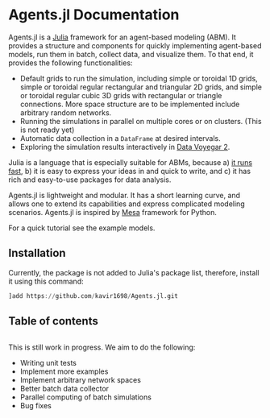 # Agents.jl Documentation

Agents.jl is a [Julia](https://julialang.org/) framework for an agent-based modeling (ABM). It provides a structure and components for quickly implementing agent-based models, run them in batch, collect data, and visualize them. To that end, it provides the following functionalities: 

* Default grids to run the simulation, including simple or toroidal 1D grids, simple or toroidal regular rectangular and triangular 2D grids, and simple or toroidal regular cubic 3D grids with rectangular or triangle connections. More space structure are to be implemented include arbitrary random networks.
* Running the simulations in parallel on multiple cores or on clusters. (This is not ready yet)
* Automatic data collection in a `DataFrame` at desired intervals.
* Exploring the simulation results interactively in [Data Voyegar 2](https://github.com/vega/voyager).

Julia is a language that is especially suitable for ABMs, because a) [it runs fast](https://julialang.org/benchmarks/), b) it is easy to express your ideas in and quick to write, and c) it has rich and easy-to-use packages for data analysis.

Agents.jl is lightweight and modular. It has a short learning curve, and allows one to extend its capabilities and express complicated modeling scenarios. Agents.jl is inspired by [Mesa](https://github.com/projectmesa/mesa) framework for Python.

For a quick tutorial see the example models.

## Installation

Currently, the package is not added to Julia's package list, therefore, install it using this command:

```julia
]add https://github.com/kavir1698/Agents.jl.git
```

## Table of contents

```@contents
```


This is still work in progress. We aim to do the following:

* Writing unit tests
* Implement more examples
* Implement arbitrary network spaces
* Better batch data collector
* Parallel computing of batch simulations
* Bug fixes